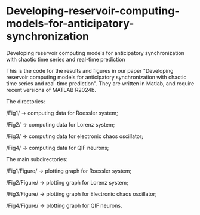 # Developing-reservoir-computing-models-for-anticipatory-synchronization

Developing reservoir computing models for anticipatory synchronization with chaotic time series and real-time prediction

This is the code for the results and figures in our paper "Developing reservoir computing 
models for anticipatory synchronization with chaotic time series and real-time prediction". 
They are written in Matlab, and require recent versions of MATLAB R2024b.

The directories:

/Fig1/ -> computing data for Roessler system;

/Fig2/ -> computing data for Lorenz system;

/Fig3/ -> computing data for electronic chaos oscillator;

/Fig4/ -> computing data for QIF neurons;


The main subdirectories:

/Fig1/Figure/ -> plotting graph for Roessler system;

/Fig2/Figure/ -> plotting graph for Lorenz system;

/Fig3/Figure/ -> plotting graph for Electronic chaos oscillator;

/Fig4/Figure/ -> plotting graph for QIF neurons.

